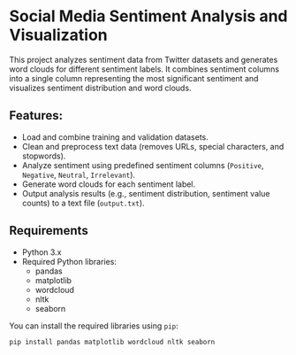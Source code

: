# Social Media Sentiment Analysis and Visualization

This project analyzes sentiment data from Twitter datasets and generates word clouds for different sentiment labels. It combines sentiment columns into a single column representing the most significant sentiment and visualizes sentiment distribution and word clouds.

## Features:
- Load and combine training and validation datasets.
- Clean and preprocess text data (removes URLs, special characters, and stopwords).
- Analyze sentiment using predefined sentiment columns (`Positive`, `Negative`, `Neutral`, `Irrelevant`).
- Generate word clouds for each sentiment label.
- Output analysis results (e.g., sentiment distribution, sentiment value counts) to a text file (`output.txt`).

## Requirements

- Python 3.x
- Required Python libraries:
  - pandas
  - matplotlib
  - wordcloud
  - nltk
  - seaborn

You can install the required libraries using `pip`:

```bash
pip install pandas matplotlib wordcloud nltk seaborn
